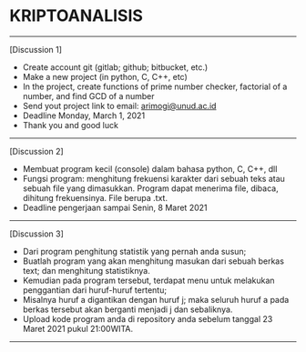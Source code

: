 # KRIPTOANALISIS
---------------------------------------------------------
[Discussion 1]
- Create account git (gitlab; github; bitbucket, etc.)
- Make a new project (in python, C, C++, etc)
- In the project, create functions of prime number checker, factorial of a number, and find GCD of a number
- Send yout project link to email: arimogi@unud.ac.id
- Deadline Monday, March 1, 2021
- Thank you and good luck
---------------------------------------------------------
[Discussion 2]
- Membuat program kecil (console) dalam bahasa python, C, C++, dll
- Fungsi program: menghitung frekuensi karakter dari sebuah teks atau sebuah file yang dimasukkan. Program dapat menerima file, dibaca, dihitung frekuensinya. File berupa .txt.
- Deadline pengerjaan sampai Senin, 8 Maret 2021
---------------------------------------------------------
[Discussion 3]
- Dari program penghitung statistik yang pernah anda susun; 
- Buatlah program yang akan menghitung masukan dari sebuah berkas text; dan menghitung statistiknya. 
- Kemudian pada program tersebut, terdapat menu untuk melakukan penggantian dari huruf-huruf tertentu; 
- Misalnya huruf a digantikan dengan huruf j; maka seluruh huruf a pada berkas tersebut akan berganti menjadi j dan sebaliknya.
- Upload kode program anda di repository anda sebelum tanggal 23 Maret 2021 pukul 21:00WITA.
---------------------------------------------------------
